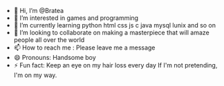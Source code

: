 - 👋 Hi, I’m @Bratea 
- 👀 I’m interested in games and programming
- 🌱 I’m currently learning python html css js c java mysql lunix and so on
- 💞️ I’m looking to collaborate on making a masterpiece that will amaze people all over the world
- 📫 How to reach me : Please leave me a message
- 😄 Pronouns: Handsome boy
- ⚡ Fun fact: Keep an eye on my hair loss every day
                If I'm not pretending, I'm on my way.
<!--- 
Bratea/Bratea is a ✨ special ✨ repository because its `README.md` (this file) appears on your GitHub profile.
You can click the Preview link to take a look at your changes.
--->
